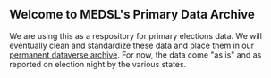 ## Welcome to MEDSL's Primary Data Archive

We are using this as a respository for primary elections data. We will eventually clean and standardize these data and place them in our [permanent dataverse archive](http://electionlab.mit.edu/data). For now, the data come "as is" and as reported on election night by the various states.

